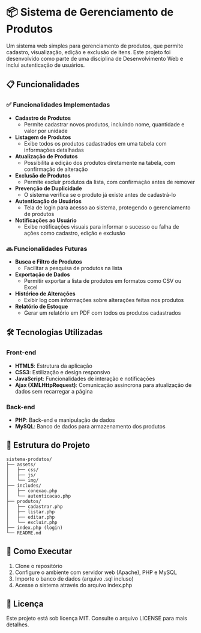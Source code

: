 # 📦 Sistema de Gerenciamento de Produtos

Um sistema web simples para gerenciamento de produtos, que permite cadastro, visualização, edição e exclusão de itens. Este projeto foi desenvolvido como parte de uma disciplina de Desenvolvimento Web e inclui autenticação de usuários.

## 📋 Funcionalidades

### ✅ Funcionalidades Implementadas

- **Cadastro de Produtos**
  - Permite cadastrar novos produtos, incluindo nome, quantidade e valor por unidade
- **Listagem de Produtos**
  - Exibe todos os produtos cadastrados em uma tabela com informações detalhadas
- **Atualização de Produtos**
  - Possibilita a edição dos produtos diretamente na tabela, com confirmação de alteração
- **Exclusão de Produtos**
  - Permite excluir produtos da lista, com confirmação antes de remover
- **Prevenção de Duplicidade**
  - O sistema verifica se o produto já existe antes de cadastrá-lo
- **Autenticação de Usuários**
  - Tela de login para acesso ao sistema, protegendo o gerenciamento de produtos
- **Notificações ao Usuário**
  - Exibe notificações visuais para informar o sucesso ou falha de ações como cadastro, edição e exclusão

### 🔜 Funcionalidades Futuras

- **Busca e Filtro de Produtos**
  - Facilitar a pesquisa de produtos na lista
- **Exportação de Dados**
  - Permitir exportar a lista de produtos em formatos como CSV ou Excel
- **Histórico de Alterações**
  - Exibir log com informações sobre alterações feitas nos produtos
- **Relatório de Estoque**
  - Gerar um relatório em PDF com todos os produtos cadastrados

## 🛠️ Tecnologias Utilizadas

### Front-end
- **HTML5**: Estrutura da aplicação
- **CSS3**: Estilização e design responsivo
- **JavaScript**: Funcionalidades de interação e notificações
- **Ajax (XMLHttpRequest)**: Comunicação assíncrona para atualização de dados sem recarregar a página

### Back-end
- **PHP**: Back-end e manipulação de dados
- **MySQL**: Banco de dados para armazenamento dos produtos

## 📂 Estrutura do Projeto

```
sistema-produtos/
├── assets/
│   ├── css/
│   ├── js/
│   └── img/
├── includes/
│   ├── conexao.php
│   └── autenticacao.php
├── produtos/
│   ├── cadastrar.php
│   ├── listar.php
│   ├── editar.php
│   └── excluir.php
├── index.php (login)
└── README.md
```

## 🚀 Como Executar

1. Clone o repositório
2. Configure o ambiente com servidor web (Apache), PHP e MySQL
3. Importe o banco de dados (arquivo .sql incluso)
4. Acesse o sistema através do arquivo index.php

## 📄 Licença

Este projeto está sob licença MIT. Consulte o arquivo LICENSE para mais detalhes.